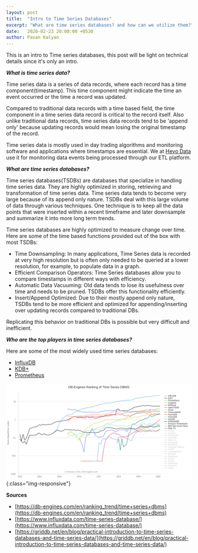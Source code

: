 ```yaml
---
layout: post
title:  "Intro to Time Series Databases"
excerpt: "What are time series databases? and how can we utilize them?"
date:   2020-02-23 20:00:00 +0530
author: Pavan Kalyan
---
```


This is an intro to Time series databases, this post will be light on technical details since it's only an intro.

**_What is time series data?_**

Time series data is a series of data records, where each record has a time component(timestamp). This time component might indicate the time an event occurred or the time a record was updated.

Compared to traditional data records with a time based field, the time component in a time series data record is critical to the record itself.
Also unlike traditional data records, time series data records tend to be 'append only' because updating records would mean losing the original timestamp of the record.

Time series data is mostly used in day trading algorithms and monitoring software and applications where timestamps are essential.
We at [Hevo Data](https://hevodata.com) use it for monitoring data events being processed through our ETL platform.

**_What are time series databases?_**

Time series databases(TSDBs) are databases that specialize in handling time series data. They are highly optimized in storing, retrieving and transformation of time series data.
Time series data tends to become very large because of its append only nature. TSDBs deal with this large volume of data through various techniques. One technique is to keep all the data points that were inserted within a recent timeframe and later downsample and summarize it into more long term trends.

Time series databases are highly optimized to measure change over time. Here are some of the time based functions provided out of the box with most TSDBs:
- Time Downsampling: In many applications, Time Series data is recorded at very high resolution but is often only needed to be queried at a lower resolution, for example, to populate data in a graph.
- Efficient Comparison Operators: Time Series databases allow you to compare timestamps in different ways with efficiency.
- Automatic Data Vacuuming: Old data tends to lose its usefulness over time and needs to be pruned. TSDBs offer this functionality efficiently.
- Insert/Append Optimized: Due to their mostly append only nature, TSDBs tend to be more efficient and optimized for appending/inserting over updating records compared to traditional DBs.

Replicating this behavior on traditional DBs is possible but very difficult and inefficient.

**_Who are the top players in time series databases?_**

Here are some of the most widely used time series databases:

- [InfluxDB](https://www.influxdata.com/)
- [KDB+](https://kx.com/)
- [Prometheus](https://prometheus.io/)

![Popularity of Time Series Databases](/assets/tsdbs.png){:class="img-responsive"}

**Sources**

- [https://db-engines.com/en/ranking_trend/time+series+dbms](https://db-engines.com/en/ranking_trend/time+series+dbms)
- [https://www.influxdata.com/time-series-database/](https://www.influxdata.com/time-series-database/)
- [https://griddb.net/en/blog/practical-introduction-to-time-series-databases-and-time-series-data/](https://griddb.net/en/blog/practical-introduction-to-time-series-databases-and-time-series-data/)

